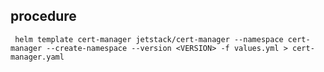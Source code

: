 procedure
---

     helm template cert-manager jetstack/cert-manager --namespace cert-manager --create-namespace --version <VERSION> -f values.yml > cert-manager.yaml 

